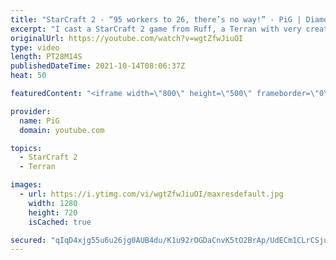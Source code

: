 ```yaml
---
title: "StarCraft 2 - “95 workers to 26, there’s no way!” - PiG | Diamond in the Ruff #55"
excerpt: "I cast a StarCraft 2 game from Ruff, a Terran with very creative gameplay. How will he ruff up his Zerg opponent? With ghost macro?🐷 Support PiG: https://www.patreon.com/PiGSC2  Check out all episodes of 💎 Diamond in the Ruff: https://www.youtube.com/playlist?list=PLFUDU8AOevUfdEq20wYq8Sm9z3sc1yn0l"
originalUrl: https://youtube.com/watch?v=wgtZfwJiuOI
type: video
length: PT28M14S
publishedDateTime: 2021-10-14T08:06:37Z
heat: 50

featuredContent: "<iframe width=\"800\" height=\"500\" frameborder=\"0\" src=\"https://www.youtube.com/embed/wgtZfwJiuOI\" allow=\"accelerometer; autoplay; encrypted-media; gyroscope; picture-in-picture\" allowfullscreen></iframe>"

provider:
  name: PiG
  domain: youtube.com

topics:
  - StarCraft 2
  - Terran

images:
  - url: https://i.ytimg.com/vi/wgtZfwJiuOI/maxresdefault.jpg
    width: 1280
    height: 720
    isCached: true

secured: "qIqD4xjg55u6u26jg0AUB4du/K1u92rOGDaCnvK5tO2BrAp/UdECm1CLrCSjuP3984uv1so42+SRRP8yczKUVvcPrDyx+lSHhwOKlI2CIt6nadsbbMn78o4huzss1XP9+Ksz/QY3dx6jp7Azq8748dZO2CyBALv8ttfHNBK5WfPggePFk80VUCF6oJQ9HtFW8PKK/YIpu0O0oXGXBmZCQISmLbayDMtsYpHLLTuy0vTz62WaCkwModfQNiX4eyTKkmzphhLCd1Y/YkexTStEmJ3faLOAhRISd4DWtUrC0+dw7O9ei5h9i77+crDw2WRL0ysxddUFtSbGSby3LSnIV7J7ywu1nCeL/TjMhnYAC0wHX+uqdXMDkjLgzaDMzMB4DnLGVaR7wIPstsYnDuvwTXkDR6Gm3J/oGUWNVE5YqLU=;KDdodQBkpfQ067RHgEyemQ=="
---
```


